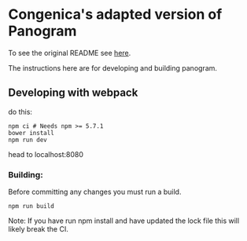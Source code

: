 # Congenica's adapted version of Panogram

To see the original README see [here](./panogram-README.md).

The instructions here are for developing and building panogram.

## Developing with webpack

do this:
```
npm ci # Needs npm >= 5.7.1
bower install
npm run dev
```
head to localhost:8080

### Building:

Before committing any changes you must run a build.

```
npm run build
```

Note: If you have run npm install and have updated the lock file this will likely break the CI.
